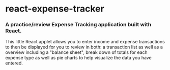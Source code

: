 # react-expense-tracker
### A practice/review Expense Tracking application built with React.
  
  
This little React applet allows you to enter income and expense transactions to then be displayed for you to review in both: a transaction list as well as a overview including a "balance sheet", break down of totals for each expense type as well as pie charts to help visualize the data you have entered.